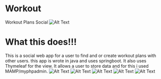 # Workout
Workout Plans Social
![Alt Text](https://github.com/gwl7499/Workout/blob/master/readme_attachments/2018-08-01%2022.57.03.gif?raw=true)
# What this does!!!
This is a social web app for a user to find and or create workout plans with other users.
this app is wrote in java and uses springboot. It also uses Thymeleaf for the view.
It allows a user to store data and for this i used MAMP/myphpadmin.
![Alt Text](https://github.com/gwl7499/Workout/blob/master/readme_attachments/2018-08-01%2022.57.55.gif?raw=true)
![Alt Text](https://github.com/gwl7499/Workout/blob/master/readme_attachments/2018-08-01%2022.59.01.gif?raw=true)
![Alt Text](https://github.com/gwl7499/Workout/blob/master/readme_attachments/2018-08-01%2023.02.14.gif?raw=true)
![Alt Text](https://github.com/gwl7499/Workout/blob/master/readme_attachments/2018-08-01%2023.03.14.gif?raw=true)
![Alt Text](https://github.com/gwl7499/Workout/blob/master/readme_attachments/2018-08-01%2023.04.20.gif?raw=true)
